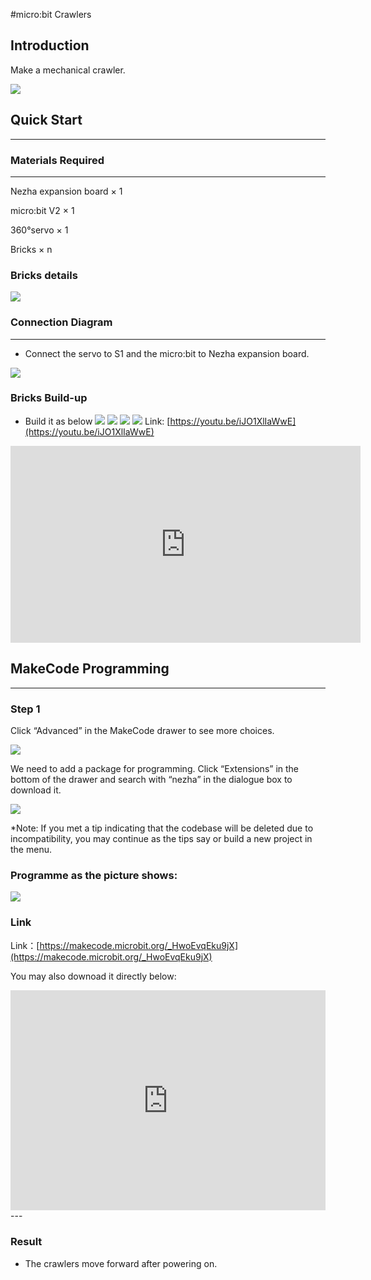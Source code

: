 #micro:bit Crawlers

## Introduction
Make a mechanical crawler.

![](./images/case_23_01.png)

## Quick Start

---

### Materials Required

---
Nezha expansion board × 1

micro:bit V2 × 1

360°servo × 1

Bricks × n

### Bricks details

![](./images/case_23_02.png)



### Connection Diagram
---
- Connect the servo to S1 and the micro:bit to Nezha expansion board. 


![](./images/case_23_03.png)



### Bricks Build-up

- Build it as below
![](./images/case_23_04.png)
![](./images/case_23_05.png)
![](./images/case_23_06.png)
![](./images/case_23_07.png)
Link: [https://youtu.be/iJO1XlIaWwE](https://youtu.be/iJO1XlIaWwE)

<iframe width="560" height="315" src="https://www.youtube.com/embed/iJO1XlIaWwE" title="YouTube video player" frameborder="0" allow="accelerometer; autoplay; clipboard-write; encrypted-media; gyroscope; picture-in-picture" allowfullscreen></iframe>

## MakeCode Programming
---

### Step 1

Click “Advanced” in the MakeCode drawer to see more choices.

![](./images/case_01_10.png)




We need to add a package for programming. Click “Extensions” in the bottom of the drawer and search with “nezha” in the dialogue box to download it.

![](./images/case_03_09.png)

*Note: If you met a tip indicating that the codebase will be deleted due to incompatibility, you may continue as the tips say or build a new project in the menu.






### Programme as the picture shows:


![](./images/case_23_10.png)



### Link
Link：[https://makecode.microbit.org/_HwoEvqEku9jX](https://makecode.microbit.org/_HwoEvqEku9jX)

You may also downoad it directly below:

<div style="position:relative;height:0;padding-bottom:70%;overflow:hidden;"><iframe style="position:absolute;top:0;left:0;width:100%;height:100%;" src="https://makecode.microbit.org/#pub:_HwoEvqEku9jX" frameborder="0" sandbox="allow-popups allow-forms allow-scripts allow-same-origin"></iframe></div>  
---

### Result
- The crawlers move forward after powering on. 

